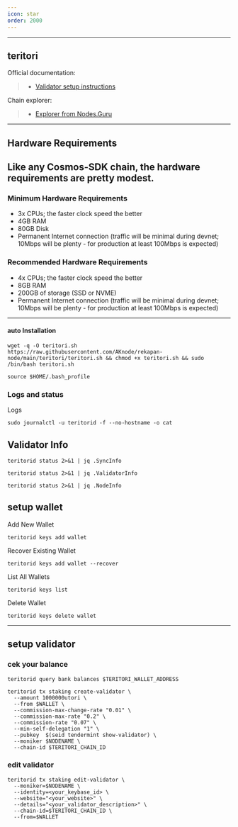 ```yaml
---
icon: star
order: 2000
---
```


---
teritori
---
Official documentation:
>- [Validator setup instructions](https://github.com/TERITORI/teritori-chain/blob/main/testnet/teritori-testnet-v2/README.md)

Chain explorer:
>- [Explorer from Nodes.Guru](https://teritori.explorers.guru/)
---
## Hardware Requirements
Like any Cosmos-SDK chain, the hardware requirements are pretty modest.
---
### Minimum Hardware Requirements
 - 3x CPUs; the faster clock speed the better
 - 4GB RAM
 - 80GB Disk
 - Permanent Internet connection (traffic will be minimal during devnet; 10Mbps will be plenty - for production at least 100Mbps is expected)

### Recommended Hardware Requirements 
 - 4x CPUs; the faster clock speed the better
 - 8GB RAM
 - 200GB of storage (SSD or NVME)
 - Permanent Internet connection (traffic will be minimal during devnet; 10Mbps will be plenty - for production at least 100Mbps is expected)
 ---

 #### auto Installation
 ```
wget -q -O teritori.sh https://raw.githubusercontent.com/AKnode/rekapan-node/main/teritori/teritori.sh && chmod +x teritori.sh && sudo /bin/bash teritori.sh
```

```
source $HOME/.bash_profile
```
### Logs and status
Logs
```
sudo journalctl -u teritorid -f --no-hostname -o cat
```


## Validator Info
```
teritorid status 2>&1 | jq .SyncInfo
```
```
teritorid status 2>&1 | jq .ValidatorInfo
```
```
teritorid status 2>&1 | jq .NodeInfo
```



## setup wallet

Add New Wallet
```
teritorid keys add wallet
```
Recover Existing Wallet
```
teritorid keys add wallet --recover
```
List All Wallets
```
teritorid keys list
```
Delete Wallet
```
teritorid keys delete wallet
```
---

## setup validator
### cek your balance
```
teritorid query bank balances $TERITORI_WALLET_ADDRESS
```
```
teritorid tx staking create-validator \
  --amount 1000000utori \
  --from $WALLET \
  --commission-max-change-rate "0.01" \
  --commission-max-rate "0.2" \
  --commission-rate "0.07" \
  --min-self-delegation "1" \
  --pubkey  $(seid tendermint show-validator) \
  --moniker $NODENAME \
  --chain-id $TERITORI_CHAIN_ID
```
### edit validator
```
teritorid tx staking edit-validator \
  --moniker=$NODENAME \
  --identity=<your_keybase_id> \
  --website="<your_website>" \
  --details="<your_validator_description>" \
  --chain-id=$TERITORI_CHAIN_ID \
  --from=$WALLET
```